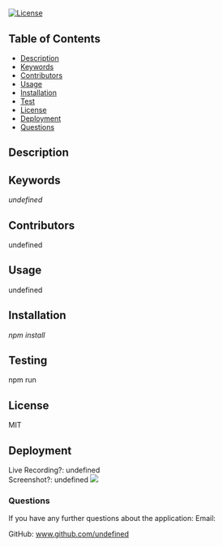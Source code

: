 
# 
[![License](https://img.shields.io/badge/License-MIT-blue.svg)](https://opensource.org/licenses/MIT)
## Table of Contents
 - [Description](#Description)
 - [Keywords](#Keywords)
 - [Contributors](#Contributors)
 - [Usage](#Usage)
 - [Installation](#Installation)
 - [Test](#Testing)
 - [License](#License)
 - [Deployment](#Deployment)
 - [Questions](#Questions)
## Description

## Keywords
*undefined*
## Contributors
undefined
## Usage 
undefined
## Installation
*npm install*
## Testing
npm run
## License
MIT
## Deployment
Live Recording?: undefined  
Screenshot?: undefined
![](images/Deployed.png)
### Questions
If you have any further questions about the application:
Email: 

GitHub: www.github.com/undefined

